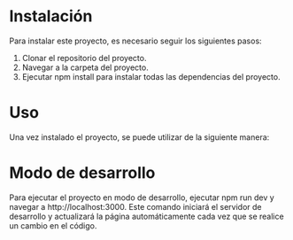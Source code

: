 # Instalación
Para instalar este proyecto, es necesario seguir los siguientes pasos:

1. Clonar el repositorio del proyecto.
2. Navegar a la carpeta del proyecto.
3. Ejecutar npm install para instalar todas las dependencias del proyecto.

# Uso
Una vez instalado el proyecto, se puede utilizar de la siguiente manera:

# Modo de desarrollo
Para ejecutar el proyecto en modo de desarrollo, ejecutar npm run dev y navegar a http://localhost:3000. Este comando iniciará el servidor de desarrollo y actualizará la página automáticamente cada vez que se realice un cambio en el código.